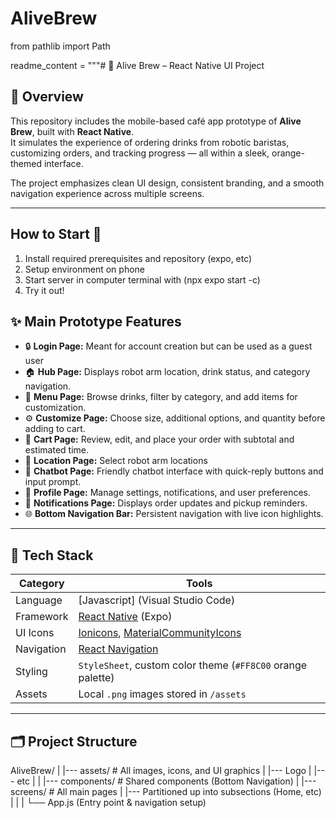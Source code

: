 # AliveBrew

from pathlib import Path

readme_content = """# 🧃 Alive Brew – React Native UI Project

## 📖 Overview  

This repository includes the mobile-based café app prototype of **Alive Brew**, built with **React Native**.  
It simulates the experience of ordering drinks from robotic baristas, customizing orders, and tracking progress — all within a sleek, orange-themed interface. 

The project emphasizes clean UI design, consistent branding, and a smooth navigation experience across multiple screens.

---

## How to Start 🔑

1. Install required prerequisites and repository (expo, etc)
2. Setup environment on phone 
3. Start server in computer terminal with (npx expo start -c)
4. Try it out!

## ✨ Main Prototype Features
- 🔒 **Login Page:** Meant for account creation but can be used as a guest user
- 🏠 **Hub Page:** Displays robot arm location, drink status, and category navigation.  
- 🍵 **Menu Page:** Browse drinks, filter by category, and add items for customization.  
- ⚙️ **Customize Page:** Choose size, additional options, and quantity before adding to cart.  
- 🛒 **Cart Page:** Review, edit, and place your order with subtotal and estimated time.  
- 📍 **Location Page:** Select robot arm locations 
- 🤖 **Chatbot Page:** Friendly chatbot interface with quick-reply buttons and input prompt.  
- 👤 **Profile Page:** Manage settings, notifications, and user preferences.  
- 🔔 **Notifications Page:** Displays order updates and pickup reminders.  
- 🌐 **Bottom Navigation Bar:** Persistent navigation with live icon highlights.  

---

## 🧰 Tech Stack

| Category | Tools |
|-----------|-------|
| Language | [Javascript] (Visual Studio Code) |
| Framework | [React Native](https://reactnative.dev/) (Expo) |
| UI Icons | [Ionicons](https://icons.expo.fyi/), [MaterialCommunityIcons](https://materialdesignicons.com/) |
| Navigation | [React Navigation](https://reactnavigation.org/) |
| Styling | `StyleSheet`, custom color theme (`#FF8C00` orange palette) |
| Assets | Local `.png` images stored in `/assets` |

---

## 🗂️ Project Structure

AliveBrew/
|
|--- assets/ # All images, icons, and UI graphics
| |--- Logo
| |--- etc
|
|
|--- components/ # Shared components (Bottom Navigation)
|
|--- screens/ # All main pages
| |--- Partitioned up into subsections (Home, etc)
|
|
|
└── App.js (Entry point & navigation setup)
